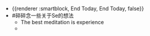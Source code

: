 - {{renderer :smartblock, End Today, End Today, false}}
- #碎碎念一些关于Se的想法
	- The best meditation is experience
	-